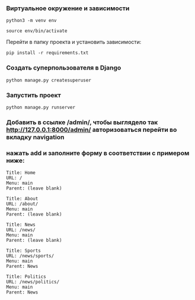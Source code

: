 ### Виртуальное окружение и зависимости
```
python3 -m venv env
```
```
source env/bin/activate
```
Перейти в папку проекта и установить зависимости:
```
pip install -r requirements.txt
```
### Создать суперпользователя в Django
```
python manage.py createsuperuser
```

### Запустить проект
```
python manage.py runserver
```
### Добавить в ссылке /admin/, чтобы выглядело так http://127.0.0.1:8000/admin/ авторизоваться перейти во вкладку navigation
### нажать add и заполните форму в соответствии с примером ниже:
```
Title: Home
URL: /
Menu: main
Parent: (leave blank)

Title: About
URL: /about/
Menu: main
Parent: (leave blank)

Title: News
URL: /news/
Menu: main
Parent: (leave blank)

Title: Sports
URL: /news/sports/
Menu: main
Parent: News

Title: Politics
URL: /news/politics/
Menu: main
Parent: News
```
